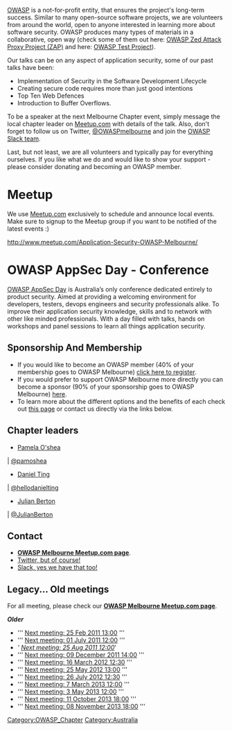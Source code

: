[OWASP](https://www.owasp.org/) is a not-for-profit entity, that ensures
the project's long-term success. Similar to many open-source software
projects, we are volunteers from around the world, open to anyone
interested in learning more about software security. OWASP produces many
types of materials in a collaborative, open way (check some of them out
here: [OWASP Zed Attack Proxy Project
(ZAP)](OWASP_Zed_Attack_Proxy_Project "wikilink") and here: [OWASP Test
Project](OWASP_Test_Project "wikilink")).

Our talks can be on any aspect of application security, some of our past
talks have been:

  - Implementation of Security in the Software Development Lifecycle
  - Creating secure code requires more than just good intentions
  - Top Ten Web Defences
  - Introduction to Buffer Overflows.

To be a speaker at the next Melbourne Chapter event, simply message the
local chapter leader on
[Meetup.com](https://www.meetup.com/Application-Security-OWASP-Melbourne/)
with details of the talk. Also, don't forget to follow us on Twitter,
[@OWASPmelbourne](https://twitter.com/OWASPmelbourne) and join the
[OWASP Slack team](https://owasp.herokuapp.com/).

Last, but not least, we are all volunteers and typically pay for
everything ourselves. If you like what we do and would like to show your
support - please consider donating and becoming an OWASP member. 

# Meetup

We use
[Meetup.com](http://www.meetup.com/Application-Security-OWASP-Melbourne/)
exclusively to schedule and announce local events. Make sure to signup
to the Meetup group if you want to be notified of the latest events :)

<http://www.meetup.com/Application-Security-OWASP-Melbourne/>

# OWASP AppSec Day - Conference

[OWASP AppSec Day](https://appsecday.io/) is Australia’s only conference
dedicated entirely to product security. Aimed at providing a welcoming
environment for developers, testers, devops engineers and security
professionals alike. To improve their application security knowledge,
skills and to network with other like minded professionals. With a day
filled with talks, hands on workshops and panel sessions to learn all
things application security.

## Sponsorship And Membership

  - If you would like to become an OWASP member (40% of your membership
    goes to OWASP Melbourne) [click here to
    register](http://myowasp.force.com/memberappregion).
  - If you would prefer to support OWASP Melbourne more directly you can
    become a sponsor (90% of your sponsorship goes to OWASP Melbourne)
    [here](https://www.regonline.com/Register/Checkin.aspx?EventId=1044369).
  - To learn more about the different options and the benefits of each
    check out [this page](https://www.owasp.org/index.php/Membership) or
    contact us directly via the links below.

## Chapter leaders

  - [Pamela O'shea](Mailto:Pamela.oshea@owasp.org)

| [@pamoshea](https://twitter.com/pamoshea)

  - [Daniel Ting](mailto:Daniel.ting@owasp.org)

| [@hellodanielting](https://twitter.com/hellodanielting)

  - [Julian Berton](mailto:julian.berton@owasp.org)

| [@JulianBerton](https://twitter.com/JulianBerton)

## Contact

  - **[OWASP Melbourne Meetup.com
    page](http://www.meetup.com/Application-Security-OWASP-Melbourne)**.
  - [Twitter, but of course\!](http://twitter.com/OWASPmelbourne)
  - [Slack, yes we have that too\!](http://owaspslack.com/)

## Legacy... Old meetings

For all meeting, please check our **[OWASP Melbourne Meetup.com
page](http://www.meetup.com/Application-Security-OWASP-Melbourne)**.


***Older***

  - ''' [Next meeting: 25
    Feb 2011 13:00](http://www.owasp.org/index.php/Melbourne/meetings/25feb2011)
    '''
  - ''' [Next meeting: 01
    July 2011 12:00](http://www.owasp.org/index.php/Melbourne/meetings/01jul2011)
    '''
  - *' [Next meeting: 25
    Aug 2011 12:00](http://www.owasp.org/index.php/Melbourne/meetings/25aug2011)*'
  - ''' [Next meeting: 09
    December 2011 14:00](http://www.owasp.org/index.php/Melbourne/meetings/09dec2011)
    '''
  - ''' [Next meeting: 16
    March 2012 12:30](http://www.owasp.org/index.php/Melbourne/meetings/16mar2012)
    '''
  - ''' [Next meeting: 25
    May 2012 13:00](http://www.owasp.org/index.php/Melbourne/meetings/25may2012)
    '''
  - ''' [Next meeting: 26
    July 2012 12:30](http://www.owasp.org/index.php/Melbourne/meetings/26jul2012)
    '''
  - ''' [Next meeting: 7
    March 2013 12:00](http://www.owasp.org/index.php/Melbourne/meetings/7March2013)
    '''
  - ''' [Next meeting: 3
    May 2013 12:00](http://www.owasp.org/index.php/Melbourne/meetings/3May2013)
    '''
  - ''' [Next meeting: 11
    October 2013 18:00](http://www.owasp.org/index.php/Melbourne/meetings/11Oct2013)
    '''
  - ''' [Next meeting: 08
    November 2013 18:00](http://www.owasp.org/index.php/Melbourne/meetings/8Nov2013)
    '''



[Category:OWASP_Chapter](Category:OWASP_Chapter "wikilink")
[Category:Australia](Category:Australia "wikilink")
